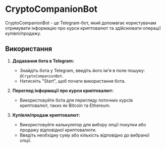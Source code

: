 # CryptoCompanionBot

CryptoCompanionBot - це Telegram-бот, який допомагає користувачам отримувати інформацію про курси криптовалют та здійснювати операції купівлі/продажу.

## Використання

1. **Додавання бота в Telegram:**
   - Знайдіть бота у Telegram, введіть його ім'я в поле пошуку: `@CryptoCompanionBot`.
   - Натисніть "Start", щоб почати використання бота.


2. **Перегляд інформації про курси криптовалют:**
   - Використовуйте бота для перегляду поточних курсів криптовалют, таких як Bitcoin та Ethereum.


3. **Купівля/продаж криптовалют:**
   - Використовуйте калькулятор для вибору опції покупки або продажу відповідної криптовалюти.
   - Введіть необхідну суму або кількість відповідно до вибраної опції.

